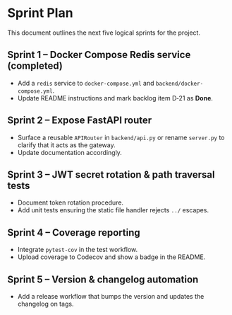 # Sprint Plan

This document outlines the next five logical sprints for the project.

## Sprint 1 – Docker Compose Redis service (completed)
* Add a `redis` service to `docker-compose.yml` and `backend/docker-compose.yml`.
* Update README instructions and mark backlog item D‑21 as **Done**.

## Sprint 2 – Expose FastAPI router
* Surface a reusable `APIRouter` in `backend/api.py` or rename `server.py` to clarify that it acts as the gateway.
* Update documentation accordingly.

## Sprint 3 – JWT secret rotation & path traversal tests
* Document token rotation procedure.
* Add unit tests ensuring the static file handler rejects `../` escapes.

## Sprint 4 – Coverage reporting
* Integrate `pytest-cov` in the test workflow.
* Upload coverage to Codecov and show a badge in the README.

## Sprint 5 – Version & changelog automation
* Add a release workflow that bumps the version and updates the changelog on tags.
